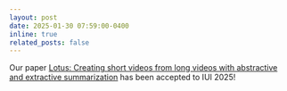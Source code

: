 ```yaml
---
layout: post
date: 2025-01-30 07:59:00-0400
inline: true
related_posts: false
---
```


Our paper <a href="https://arxiv.org/abs/2502.07096">Lotus: Creating short videos from long videos with abstractive and extractive summarization</a> has been accepted to IUI 2025!

